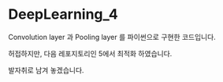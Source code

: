 # DeepLearning_4


Convolution layer 과 Pooling layer 를 파이썬으로 구현한 코드입니다.

허접하지만, 다음 레포지토리인 5에서 최적화 하였습니다.

발자취로 남겨 놓겠습니다. 
